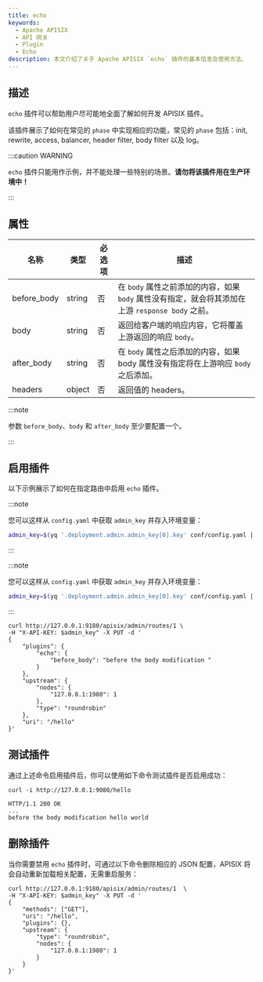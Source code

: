 ```yaml
---
title: echo
keywords:
  - Apache APISIX
  - API 网关
  - Plugin
  - Echo
description: 本文介绍了关于 Apache APISIX `echo` 插件的基本信息及使用方法。
---
```



<!--
#
# Licensed to the Apache Software Foundation (ASF) under one or more
# contributor license agreements.  See the NOTICE file distributed with
# this work for additional information regarding copyright ownership.
# The ASF licenses this file to You under the Apache License, Version 2.0
# (the "License"); you may not use this file except in compliance with
# the License.  You may obtain a copy of the License at
#
#     http://www.apache.org/licenses/LICENSE-2.0
#
# Unless required by applicable law or agreed to in writing, software
# distributed under the License is distributed on an "AS IS" BASIS,
# WITHOUT WARRANTIES OR CONDITIONS OF ANY KIND, either express or implied.
# See the License for the specific language governing permissions and
# limitations under the License.
#
-->

## 描述

`echo` 插件可以帮助用户尽可能地全面了解如何开发 APISIX 插件。

该插件展示了如何在常见的 `phase` 中实现相应的功能，常见的 `phase` 包括：init, rewrite, access, balancer, header filter, body filter 以及 log。

:::caution WARNING

`echo` 插件只能用作示例，并不能处理一些特别的场景。**请勿将该插件用在生产环境中！**

:::

## 属性

| 名称        | 类型   | 必选项  |  描述                                                                                            |
| ----------- | ------ | ------ | ----------------------------------------------------------------------------------------------- |
| before_body | string | 否     | 在 `body` 属性之前添加的内容，如果 `body` 属性没有指定，就会将其添加在上游 `response body` 之前。 |
| body        | string | 否     | 返回给客户端的响应内容，它将覆盖上游返回的响应 `body`。                                        |
| after_body  | string | 否     | 在 `body` 属性之后添加的内容，如果 body 属性没有指定将在上游响应 `body` 之后添加。              |
| headers     | object | 否     | 返回值的 headers。                                                                                |

:::note

参数 `before_body`、`body` 和 `after_body` 至少要配置一个。

:::

## 启用插件

以下示例展示了如何在指定路由中启用 `echo` 插件。

:::note

您可以这样从 `config.yaml` 中获取 `admin_key` 并存入环境变量：

```bash
admin_key=$(yq '.deployment.admin.admin_key[0].key' conf/config.yaml | sed 's/"//g')
```

:::

:::note

您可以这样从 `config.yaml` 中获取 `admin_key` 并存入环境变量：

```bash
admin_key=$(yq '.deployment.admin.admin_key[0].key' conf/config.yaml | sed 's/"//g')
```

:::

```shell
curl http://127.0.0.1:9180/apisix/admin/routes/1 \
-H "X-API-KEY: $admin_key" -X PUT -d '
{
    "plugins": {
        "echo": {
            "before_body": "before the body modification "
        }
    },
    "upstream": {
        "nodes": {
            "127.0.0.1:1980": 1
        },
        "type": "roundrobin"
    },
    "uri": "/hello"
}'
```

## 测试插件

通过上述命令启用插件后，你可以使用如下命令测试插件是否启用成功：

```shell
curl -i http://127.0.0.1:9080/hello
```

```
HTTP/1.1 200 OK
...
before the body modification hello world
```

## 删除插件

当你需要禁用 `echo` 插件时，可通过以下命令删除相应的 JSON 配置，APISIX 将会自动重新加载相关配置，无需重启服务：

```shell
curl http://127.0.0.1:9180/apisix/admin/routes/1  \
-H "X-API-KEY: $admin_key" -X PUT -d '
{
    "methods": ["GET"],
    "uri": "/hello",
    "plugins": {},
    "upstream": {
        "type": "roundrobin",
        "nodes": {
            "127.0.0.1:1980": 1
        }
    }
}'
```
